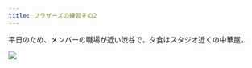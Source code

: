 ```yaml
---
title: ブラザーズの練習その2
---
```


平日のため、メンバーの職場が近い渋谷で。夕食はスタジオ近くの中華屋。

![](https://photos.old.apkas.net/medium/202301/20230126-211725.webp)
